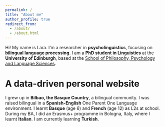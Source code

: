 ```yaml
---
permalink: /
title: "About me"
author_profile: true
redirect_from: 
  - /about/
  - /about.html
---
```


Hi! My name is Lara. I’m a researcher in **psycholinguistics**, focusing on **bilingual language processing**.
I am a **PhD student in Linguistics** at the **University of Edinburgh**, based at the [School of Philosophy, Psychology and Language Sciences](https://ppls.ed.ac.uk/linguistics-and-english-language/people/phd-students).

A data-driven personal website
======
I grew up in **Bilbao, the Basque Country**, a bilingual community. I was raised bilingual in a **Spanish-English** One Parent One Language environment. I learnt **Basque** (age 6) and **French** (age 12) as L2s at school. During my BA, I did an Erasmus+ programme in Bologna, Italy, where I learnt **Italian**. I am currently learning **Turkish**.

